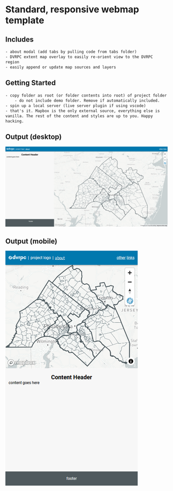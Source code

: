 # Standard, responsive webmap template


## Includes
    - about modal (add tabs by pulling code from tabs folder)
    - DVRPC extent map overlay to easily re-orient view to the DVRPC region
    - easily append or update map sources and layers

## Getting Started
    - copy folder as root (or folder contents into root) of project folder
        - do not include demo folder. Remove if automatically included. 
    - spin up a local server (live server plugin if using vscode)
    - that's it. Mapbox is the only external source, everything else is vanilla. The rest of the content and styles are up to you. Happy hacking. 
## Output (desktop)
![desktop screenshot](./desktop.png)

## Output (mobile)
![mobile screenshot](./mobile.png)
